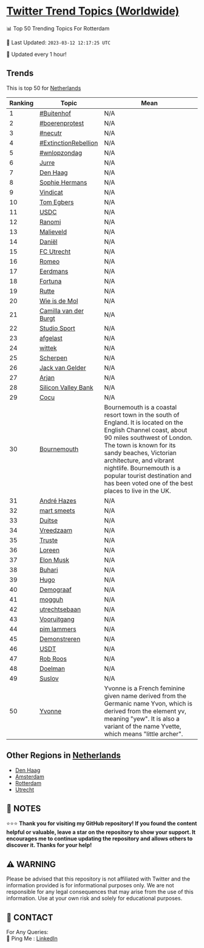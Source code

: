 [Twitter Trend Topics (Worldwide)](https://github.com/ErcinDedeoglu/Twitter-Trend-Topics)
==========


📊 Top 50 Trending Topics For Rotterdam

📆 Last Updated: `2023-03-12 12:17:25 UTC`

🔧 Updated every 1 hour!


## Trends

This is top 50 for [Netherlands](</Netherlands>)

| Ranking | Topic | Mean |
| ------- | ------------ | ------------ |
| 1 | [#Buitenhof](http://twitter.com/search?q=%23Buitenhof) | N/A |
| 2 | [#boerenprotest](http://twitter.com/search?q=%23boerenprotest) | N/A |
| 3 | [#necutr](http://twitter.com/search?q=%23necutr) | N/A |
| 4 | [#ExtinctionRebellion](http://twitter.com/search?q=%23ExtinctionRebellion) | N/A |
| 5 | [#wnlopzondag](http://twitter.com/search?q=%23wnlopzondag) | N/A |
| 6 | [Jurre](http://twitter.com/search?q=Jurre) | N/A |
| 7 | [Den Haag](http://twitter.com/search?q=Den+Haag) | N/A |
| 8 | [Sophie Hermans](http://twitter.com/search?q=Sophie+Hermans) | N/A |
| 9 | [Vindicat](http://twitter.com/search?q=Vindicat) | N/A |
| 10 | [Tom Egbers](http://twitter.com/search?q=Tom+Egbers) | N/A |
| 11 | [USDC](http://twitter.com/search?q=USDC) | N/A |
| 12 | [Ranomi](http://twitter.com/search?q=Ranomi) | N/A |
| 13 | [Malieveld](http://twitter.com/search?q=Malieveld) | N/A |
| 14 | [Daniël](http://twitter.com/search?q=Dani%c3%abl) | N/A |
| 15 | [FC Utrecht](http://twitter.com/search?q=FC+Utrecht) | N/A |
| 16 | [Romeo](http://twitter.com/search?q=Romeo) | N/A |
| 17 | [Eerdmans](http://twitter.com/search?q=Eerdmans) | N/A |
| 18 | [Fortuna](http://twitter.com/search?q=Fortuna) | N/A |
| 19 | [Rutte](http://twitter.com/search?q=Rutte) | N/A |
| 20 | [Wie is de Mol](http://twitter.com/search?q=Wie+is+de+Mol) | N/A |
| 21 | [Camilla van der Burgt](http://twitter.com/search?q=Camilla+van+der+Burgt) | N/A |
| 22 | [Studio Sport](http://twitter.com/search?q=Studio+Sport) | N/A |
| 23 | [afgelast](http://twitter.com/search?q=afgelast) | N/A |
| 24 | [wittek](http://twitter.com/search?q=wittek) | N/A |
| 25 | [Scherpen](http://twitter.com/search?q=Scherpen) | N/A |
| 26 | [Jack van Gelder](http://twitter.com/search?q=Jack+van+Gelder) | N/A |
| 27 | [Arjan](http://twitter.com/search?q=Arjan) | N/A |
| 28 | [Silicon Valley Bank](http://twitter.com/search?q=Silicon+Valley+Bank) | N/A |
| 29 | [Cocu](http://twitter.com/search?q=Cocu) | N/A |
| 30 | [Bournemouth](http://twitter.com/search?q=Bournemouth) | Bournemouth is a coastal resort town in the south of England. It is located on the English Channel coast, about 90 miles southwest of London. The town is known for its sandy beaches, Victorian architecture, and vibrant nightlife. Bournemouth is a popular tourist destination and has been voted one of the best places to live in the UK. |
| 31 | [André Hazes](http://twitter.com/search?q=Andr%c3%a9+Hazes) | N/A |
| 32 | [mart smeets](http://twitter.com/search?q=mart+smeets) | N/A |
| 33 | [Duitse](http://twitter.com/search?q=Duitse) | N/A |
| 34 | [Vreedzaam](http://twitter.com/search?q=Vreedzaam) | N/A |
| 35 | [Truste](http://twitter.com/search?q=Truste) | N/A |
| 36 | [Loreen](http://twitter.com/search?q=Loreen) | N/A |
| 37 | [Elon Musk](http://twitter.com/search?q=Elon+Musk) | N/A |
| 38 | [Buhari](http://twitter.com/search?q=Buhari) | N/A |
| 39 | [Hugo](http://twitter.com/search?q=Hugo) | N/A |
| 40 | [Demograaf](http://twitter.com/search?q=Demograaf) | N/A |
| 41 | [mogguh](http://twitter.com/search?q=mogguh) | N/A |
| 42 | [utrechtsebaan](http://twitter.com/search?q=utrechtsebaan) | N/A |
| 43 | [Vooruitgang](http://twitter.com/search?q=Vooruitgang) | N/A |
| 44 | [pim lammers](http://twitter.com/search?q=pim+lammers) | N/A |
| 45 | [Demonstreren](http://twitter.com/search?q=Demonstreren) | N/A |
| 46 | [USDT](http://twitter.com/search?q=USDT) | N/A |
| 47 | [Rob Roos](http://twitter.com/search?q=Rob+Roos) | N/A |
| 48 | [Doelman](http://twitter.com/search?q=Doelman) | N/A |
| 49 | [Suslov](http://twitter.com/search?q=Suslov) | N/A |
| 50 | [Yvonne](http://twitter.com/search?q=Yvonne) | Yvonne is a French feminine given name derived from the Germanic name Yvon, which is derived from the element yv, meaning "yew". It is also a variant of the name Yvette, which means "little archer". |



## Other Regions in [Netherlands](</Netherlands>)

* [Den Haag](</Netherlands/Den Haag.md>)
* [Amsterdam](</Netherlands/Amsterdam.md>)
* [Rotterdam](</Netherlands/Rotterdam.md>)
* [Utrecht](</Netherlands/Utrecht.md>)



## 📝 NOTES

⭐⭐⭐ **Thank you for visiting my GitHub repository! If you found the content helpful or valuable, leave a star on the repository to show your support. It encourages me to continue updating the repository and allows others to discover it. Thanks for your help!**


## ⚠️ WARNING

Please be advised that this repository is not affiliated with Twitter and the information provided is for informational purposes only. We are not responsible for any legal consequences that may arise from the use of this information. Use at your own risk and solely for educational purposes.


## 📨 CONTACT

 For Any Queries:  
            🏓 Ping Me : [LinkedIn](https://www.linkedin.com/in/ercindedeoglu/)

